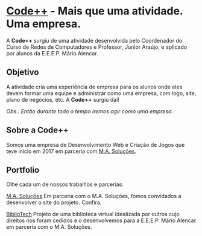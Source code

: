 # [Code++](http://www.codeplusplus.cf) - Mais que uma atividade. Uma empresa. #

A **Code++** surgiu de uma atividade desenvolvida pelo Coordenador do Curso de Redes de Computadores e Professor, Junior Araújo, e aplicado por alunos da E.E.E.P. Mário Alencar.

## Objetivo
A atividade cria uma experiência de empresa para os alunos onde eles devem formar uma equipe e administrar como uma empresa, com logo, site, plano de negócios, etc. A **Code++** surgiu daí! 

*Obs.: Então durante todo o tempo iremos agir como uma empresa.*
## Sobre a Code++
Somos uma empresa de Desenvolvimento Web e Criação de Jogos que teve início em 2017 em parceria com [M.A. Soluções](https://www.masolucoesoficial.com.br/).
## Portfolio
Olhe cada um de nossos trabalhos e parcerias:

[M.A. Soluções](http://www.masolucoesoficial.com.br)
Em parceria com o M.A. Soluções, fomos convidados a desenvolver o site do projeto. Confira.

[BiblioTech](https://www.bibliotech.masolucoesoficial.com.br)
Projeto de uma biblioteca virtual idealizada por outros cujo direitos nos foram cedidos e o desenvolvemos para a E.E.E.P. Mário Alencar em parceria com o M.A. Soluções.
